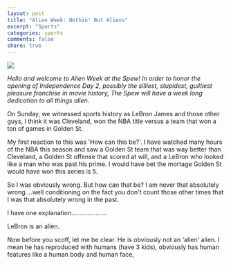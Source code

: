 ```yaml
---
layout: post
title: "Alien Week: Nothin' But Aliens"
excerpt: "Sports"
categories: sports
comments: false
share: true
---
```


![](https://belikewaterproduction.files.wordpress.com/2014/02/celebrities-who-look-like-aliens-1.jpg)


*Hello and welcome to Alien Week at the Spew! In order to honor the opening of Independence Day 2, possibly the silliest, stupidest, guiltiest pleasure franchise in movie history, The Spew will have a week long dedication to all things alien.*

On Sunday, we witnessed sports history as LeBron James and those other guys, I think it was Cleveland, won the NBA title versus a team that won a ton of games in Golden St. 

My first reaction to this was 'How can this be?'. I have watched many hours of the NBA this season and saw a Golden St team that was way better than Cleveland, a Golden St offense that scored at will, and a LeBron who looked like a man who was past his prime. I would have bet the mortage Golden St would have won this series is 5.

So I was obviously wrong. But how can that be? I am never that absolutely wrong....well conditioning on the fact you don't count those other times that I was that absolutely wrong in the past. 


I have one explanation....................

LeBron is an alien.


Now before you scoff, let me be clear. He is obviously not an 'alien' alien. I mean he has reproduced with humans (have 3 kids), obviously has human features like a human body and human face,  



